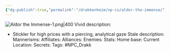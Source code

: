 ```yaml
---
{"dg-publish":true,"permalink":"/drakkenheim/np-cs/aldor-the-immense/","noteIcon":""}
---
```


![Aldor the Immense-1.png|400](/img/user/Attachments/Aldor%20the%20Immense-1.png)
Vivid description: 
- Stickler for high prices with a piercing, analytical gaze
Stale description: 
Mannerisms: 
Affiliates: 
Alliances: 
Enemies: 
Stats: 
Home base: 
Current Location: 
Secrets: 
Tags: #NPC_Drakk 